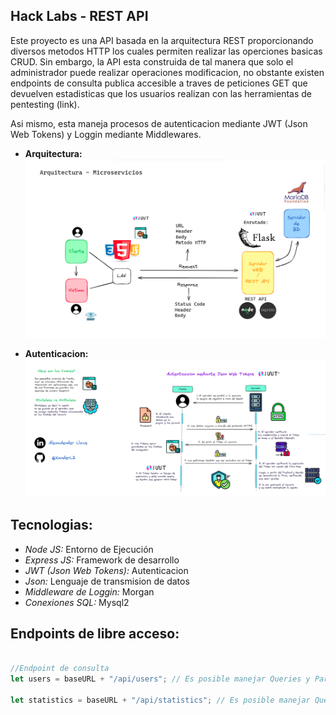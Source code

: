 
## Hack Labs - REST API

Este proyecto es una API basada en la arquitectura REST proporcionando diversos metodos HTTP los cuales permiten realizar las operciones basicas CRUD. Sin embargo, la API esta construida de tal manera que solo el administrador puede realizar operaciones modificacion, no obstante existen endpoints de consulta publica accesible a traves de peticiones GET que devuelven estadisticas que los usuarios realizan con las herramientas de pentesting (link). 

Asi mismo, esta maneja procesos de autenticacion mediante JWT (Json Web Tokens) y Loggin mediante Middlewares.
- **Arquitectura:**
				![enter image description here](https://raw.githubusercontent.com/XanderL2/RestApi-HackLabs/main/.preview/architecture.png)

- **Autenticacion:**
	![enter image description here](https://raw.githubusercontent.com/XanderL2/RestApi-HackLabs/main/.preview/authentication.png)


## Tecnologias:

- *Node JS:* Entorno de Ejecución
- *Express JS:* Framework de desarrollo
- *JWT (Json Web Tokens):* Autenticacion
- *Json:* Lenguaje de transmision de datos
- *Middleware de Loggin:* Morgan
- *Conexiones SQL:* Mysql2


## Endpoints de libre acceso:

```javascript

//Endpoint de consulta
let users = baseURL + "/api/users"; // Es posible manejar Queries y Params URL

let statistics = baseURL + "/api/statistics"; // Es posible manejar Queries y Params URL

```
